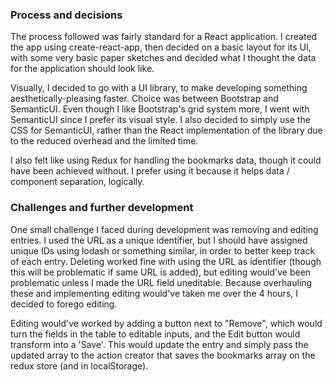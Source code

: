 ### Process and decisions

The process followed was fairly standard for a React application.
I created the app using create-react-app, then decided on a basic
layout for its UI, with some very basic paper sketches and
decided what I thought the data for the application
should look like.

Visually, I decided to go with a UI library, to make developing
something aesthetically-pleasing faster. Choice was between Bootstrap
and SemanticUI. Even though I like Bootstrap's grid system more,
I went with SemanticUI since I prefer its visual style. I also
decided to simply use the CSS for SemanticUI, rather than the React
implementation of the library due to the reduced overhead and the
limited time.

I also felt like using Redux for handling the bookmarks data,
though it could have been achieved without. I prefer using it because
it helps data / component separation, logically.

### Challenges and further development

One small challenge I faced during development was removing and editing
entries. I used the URL as a unique identifier, but I should have
assigned unique IDs using lodash or something similar, in order to
better keep track of each entry. Deleting worked fine with using the URL
as identifier (though this will be problematic if same URL is added),
but editing would've been problematic unless I made the URL field uneditable.
Because overhauling these and implementing editing would've taken me over the
4 hours, I decided to forego editing.

Editing would've worked by adding a button next to "Remove",
which would turn the fields in the table to editable inputs,
and the Edit button would transform into a 'Save'. This would update
the entry and simply pass the updated array to the action creator that
saves the bookmarks array on the redux store (and in localStorage).
